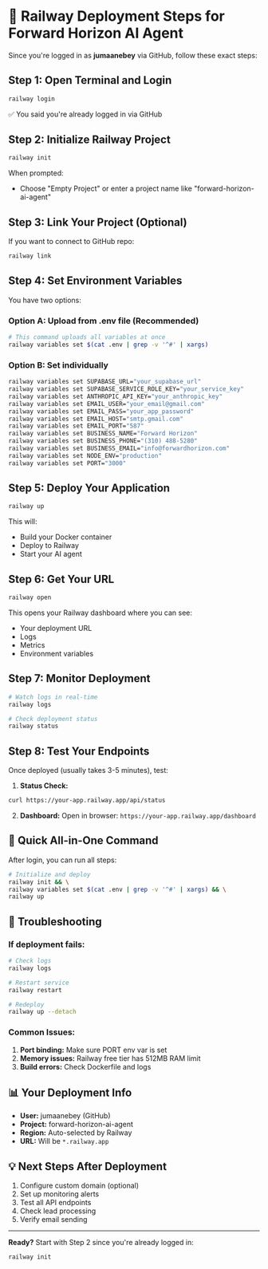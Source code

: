 # 🚂 Railway Deployment Steps for Forward Horizon AI Agent

Since you're logged in as **jumaanebey** via GitHub, follow these exact steps:

## Step 1: Open Terminal and Login
```bash
railway login
```
✅ You said you're already logged in via GitHub

## Step 2: Initialize Railway Project
```bash
railway init
```
When prompted:
- Choose "Empty Project" or enter a project name like "forward-horizon-ai-agent"

## Step 3: Link Your Project (Optional)
If you want to connect to GitHub repo:
```bash
railway link
```

## Step 4: Set Environment Variables
You have two options:

### Option A: Upload from .env file (Recommended)
```bash
# This command uploads all variables at once
railway variables set $(cat .env | grep -v '^#' | xargs)
```

### Option B: Set individually
```bash
railway variables set SUPABASE_URL="your_supabase_url"
railway variables set SUPABASE_SERVICE_ROLE_KEY="your_service_key"
railway variables set ANTHROPIC_API_KEY="your_anthropic_key"
railway variables set EMAIL_USER="your_email@gmail.com"
railway variables set EMAIL_PASS="your_app_password"
railway variables set EMAIL_HOST="smtp.gmail.com"
railway variables set EMAIL_PORT="587"
railway variables set BUSINESS_NAME="Forward Horizon"
railway variables set BUSINESS_PHONE="(310) 488-5280"
railway variables set BUSINESS_EMAIL="info@forwardhorizon.com"
railway variables set NODE_ENV="production"
railway variables set PORT="3000"
```

## Step 5: Deploy Your Application
```bash
railway up
```

This will:
- Build your Docker container
- Deploy to Railway
- Start your AI agent

## Step 6: Get Your URL
```bash
railway open
```
This opens your Railway dashboard where you can see:
- Your deployment URL
- Logs
- Metrics
- Environment variables

## Step 7: Monitor Deployment
```bash
# Watch logs in real-time
railway logs

# Check deployment status
railway status
```

## Step 8: Test Your Endpoints
Once deployed (usually takes 3-5 minutes), test:

1. **Status Check:**
```bash
curl https://your-app.railway.app/api/status
```

2. **Dashboard:**
Open in browser: `https://your-app.railway.app/dashboard`

## 🚀 Quick All-in-One Command
After login, you can run all steps:
```bash
# Initialize and deploy
railway init && \
railway variables set $(cat .env | grep -v '^#' | xargs) && \
railway up
```

## 🔧 Troubleshooting

### If deployment fails:
```bash
# Check logs
railway logs

# Restart service
railway restart

# Redeploy
railway up --detach
```

### Common Issues:
1. **Port binding:** Make sure PORT env var is set
2. **Memory issues:** Railway free tier has 512MB RAM limit
3. **Build errors:** Check Dockerfile and logs

## 📊 Your Deployment Info
- **User:** jumaanebey (GitHub)
- **Project:** forward-horizon-ai-agent
- **Region:** Auto-selected by Railway
- **URL:** Will be `*.railway.app`

## 💡 Next Steps After Deployment
1. Configure custom domain (optional)
2. Set up monitoring alerts
3. Test all API endpoints
4. Check lead processing
5. Verify email sending

---

**Ready?** Start with Step 2 since you're already logged in:
```bash
railway init
```